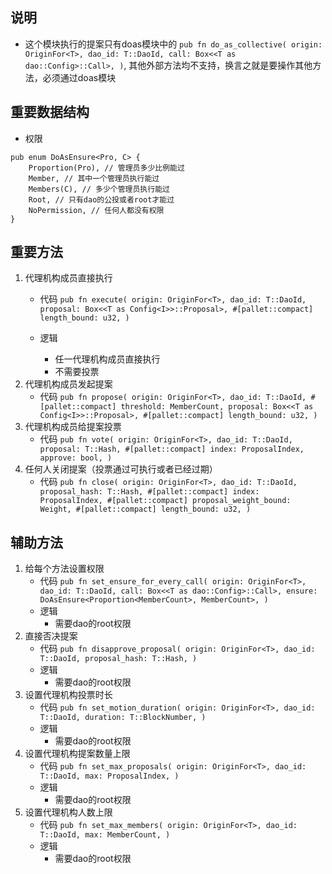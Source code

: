 
## 说明
* 这个模块执行的提案只有doas模块中的 `pub fn do_as_collective(
			origin: OriginFor<T>,
			dao_id: T::DaoId,
			call: Box<<T as dao::Config>::Call>,
		)`, 其他外部方法均不支持，换言之就是要操作其他方法，必须通过doas模块
## 重要数据结构
* 权限
```angular2html
pub enum DoAsEnsure<Pro, C> {
	Proportion(Pro), // 管理员多少比例能过
	Member, // 其中一个管理员执行能过
	Members(C), // 多少个管理员执行能过
	Root, // 只有dao的公投或者root才能过
	NoPermission, // 任何人都没有权限
}
```
## 重要方法

1. 代理机构成员直接执行
    * 代码 `pub fn execute(
        origin: OriginFor<T>,
        dao_id: T::DaoId,
        proposal: Box<<T as Config<I>>::Proposal>,
        #[pallet::compact] length_bound: u32,
    )`
        
    * 逻辑
        * 任一代理机构成员直接执行
        * 不需要投票
2. 代理机构成员发起提案
    * 代码 `pub fn propose(
        origin: OriginFor<T>,
        dao_id: T::DaoId,
        #[pallet::compact] threshold: MemberCount,
        proposal: Box<<T as Config<I>>::Proposal>,
        #[pallet::compact] length_bound: u32,
    )`
3. 代理机构成员给提案投票
    * 代码 `pub fn vote(
        origin: OriginFor<T>,
        dao_id: T::DaoId,
        proposal: T::Hash,
        #[pallet::compact] index: ProposalIndex,
        approve: bool,
    )`
4. 任何人关闭提案（投票通过可执行或者已经过期）
    * 代码 `pub fn close(
        origin: OriginFor<T>,
        dao_id: T::DaoId,
        proposal_hash: T::Hash,
        #[pallet::compact] index: ProposalIndex,
        #[pallet::compact] proposal_weight_bound: Weight,
        #[pallet::compact] length_bound: u32,
    )`
## 辅助方法
1. 给每个方法设置权限
    * 代码 `pub fn set_ensure_for_every_call(
        origin: OriginFor<T>,
        dao_id: T::DaoId,
        call: Box<<T as dao::Config>::Call>,
        ensure: DoAsEnsure<Proportion<MemberCount>, MemberCount>,
    ) `
    * 逻辑
        * 需要dao的root权限
2. 直接否决提案
    * 代码 `pub fn disapprove_proposal(
        origin: OriginFor<T>,
        dao_id: T::DaoId,
        proposal_hash: T::Hash,
    )`
    * 逻辑
        * 需要dao的root权限
3. 设置代理机构投票时长
    * 代码 `pub fn set_motion_duration(
        origin: OriginFor<T>,
        dao_id: T::DaoId,
        duration: T::BlockNumber,
    )`
    * 逻辑
      * 需要dao的root权限
4. 设置代理机构提案数量上限
    * 代码 `pub fn set_max_proposals(
        origin: OriginFor<T>,
        dao_id: T::DaoId,
        max: ProposalIndex,
    )`
    * 逻辑
        * 需要dao的root权限
5. 设置代理机构人数上限
    * 代码 `pub fn set_max_members(
        origin: OriginFor<T>,
        dao_id: T::DaoId,
        max: MemberCount,
    )`
    * 逻辑
        * 需要dao的root权限